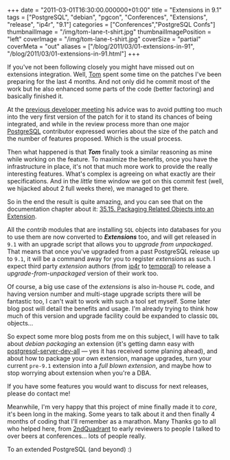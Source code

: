 +++
date = "2011-03-01T16:30:00.000000+01:00"
title = "Extensions in 9.1"
tags = ["PostgreSQL", "debian", "pgcon", "Conferences", "Extensions", "release", "ip4r", "9.1"]
categories = ["Conferences","PostgreSQL Confs"]
thumbnailImage = "/img/tom-lane-t-shirt.jpg"
thumbnailImagePosition = "left"
coverImage = "/img/tom-lane-t-shirt.jpg"
coverSize = "partial"
coverMeta = "out"
aliases = ["/blog/2011/03/01-extensions-in-91",
           "/blog/2011/03/01-extensions-in-91.html"]
+++

If you've not been following closely you might have missed out on extensions
integration.  Well, 
[Tom](http://en.wikipedia.org/wiki/Tom_Lane_(computer_scientist)) spent some time on the patches I've been preparing
for the last 4 months.  And not only did he commit most of the work but he
also enhanced some parts of the code (better factoring) and basically
finished it.

At the 
[previous developer meeting](http://wiki.postgresql.org/wiki/PgCon_2010_Developer_Meeting) his advice was to avoid putting too much
into the very first version of the patch for it to stand its chances of
being integrated, and while in the review process more than one major
[PostgreSQL](http://www.postgresql.org/) contributor expressed worries about the size of the patch and the
number of features proposed.  Which is the usual process.

Then what happened is that 
***Tom*** finally took a similar reasoning as mine
while working on the feature.  To maximize the benefits, once you have the
infrastructure in place, it's not that much more work to provide the really
interesting features.  What's complex is agreeing on what exactly are their
specifications.  And in the 
*little* time window we got on this commit fest
(well, we hijacked about 2 full weeks there), we managed to get there.

So in the end the result is quite amazing, and you can see that on the
documentation chapter about it:
[35.15. Packaging Related Objects into an Extension](http://developer.postgresql.org/pgdocs/postgres/extend-extensions.html).

All the 
*contrib* modules that are installing 
`SQL` objects into databases for
you to use them are now converted to 
***Extensions*** too, and will get released
in 
`9.1` with an upgrade script that allows you to 
*upgrade from unpackaged*.
That means that once you've upgraded from a past PostgreSQL release up to
`9.1`, it will be a command away for you to register 
*extensions* as such.  I
expect third party 
*extension* authors (from 
[ip4r](http://pgfoundry.org/projects/ip4r/) to 
[temporal](http://pgfoundry.org/projects/temporal)) to release a
*upgrade-from-unpackaged* version of their work too.

Of course, a big use case of the 
*extensions* is also in-house 
`PL` code, and
having version number and multi-stage upgrade scripts there will be
fantastic too, I can't wait to work with such a tool set myself.  Some later
blog post will detail the benefits and usage.  I'm already trying to think
how much of this version and upgrade facility could be expanded to classic
`DDL` objects…

So expect some more blog posts from me on this subject, I will have to talk
about 
*debian packaging* an extension (it's getting damn easy with
[postgresql-server-dev-all](http://packages.debian.org/squeeze/postgresql-server-dev-all) — yes it has received some planing ahead), and
about how to package your own extension, manage upgrades, turn your current
`pre-9.1` extension into a 
*full blown extension*, and maybe how to stop
worrying about extension when you're a DBA.

If you have some features you would want to discuss for next releases,
please do contact me!

Meanwhile, I'm very happy that this project of mine finally made it to 
*core*,
it's been long in the making.  Some years to talk about it and then finally
4 months of coding that I'll remember as a marathon.  Many Thanks go to all
who helped here, from 
[2ndQuadrant](http://www.2ndquadrant.com/) to early reviewers to people I talked to
over beers at conferences… lots of people really.

To an extended PostgreSQL (and beyond) :)
